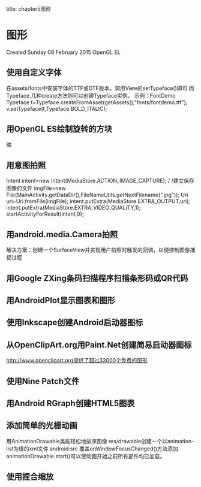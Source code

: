 title: chapter5图形 


#   图形 
Created Sunday 08 February 2015
OpenGL EL

##  使用自定义字体 
在assets/fonts中安装字体的TTF或OTF版本。调用View的setTypeface()即可
而Typeface.几种create方法则可以创建Typeface实例。
示例：FontDemo
Typeface t=Typeface.createFromAsset(getAssets(),"fonts/fontdemo.ttf");
v.setTypeface(t,Typeface.BOLD_ITALIC);

##  用OpenGL ES绘制旋转的方块 
略

##  用意图拍照 
Intent intent=new Intent(MediaStore.ACTION_IMAGE_CAPTURE);
/ /建立保存图像的文件
imgFile=new File(MainActivity.getDataDir(),FileNameUtils.getNextFilename(".jpg"));
Uri uri=Uri.fromFile(imgFile);
intent.putExtra(MediaStore.EXTRA_OUTPUT,uri);
intent.putExtra(MediaStore.EXTRA_VIDEO_QUALITY,1);
startActivityForResult(intent,0);

##  用android.media.Camera拍照 
解决方案：创建一个SurfaceView并实现用户拍照时触发的回调，以便控制图像捕捉过程

##  用Google ZXing条码扫描程序扫描条形码或QR代码 

##  用AndroidPlot显示图表和图形 

##  使用Inkscape创建Android启动器图标 

##  从OpenClipArt.org用Paint.Net创建简易启动器图标 
http://www.openclipart.org提供了超过33000个免费的图形

##  使用Nine Patch文件 

##  用Android RGraph创建HTML5图表 

##  添加简单的光栅动画 
用AnimationDrawable类能轻松地排序图像
res/drawable创建一个以animation-list为根的xml文件
android:src
覆盖onWindowFocusChanged()方法添加animationDrawable.start()可以使动画开始之前所有部件均已加载。

##  使用捏合缩放 





